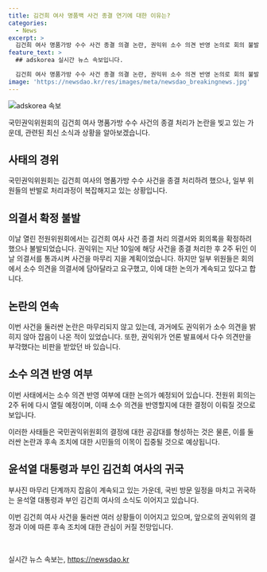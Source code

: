 ```yaml
---
title: 김건희 여사 명품백 사건 종결 연기에 대한 이유는?
categories:
  - News
excerpt: >
  김건희 여사 명품가방 수수 사건 종결 의결 논란, 권익위 소수 의견 반영 논의로 회의 불발 - 국민권익위원회가 김건희 여사 명품가방 수수 사건을 종결하려 하였으나 일부 위원들의 반발로 인해 회의는 불발되었다. 권익위는 소수 의견을 반영할지 논의하고 2주 후 재회의 예정이다. 이에 대한 논란은 지난 사건 종결 시에도 있었으며, 야당 추천 최정묵 비상임위원은 종결 처리에 반발하여 사의를 표명한 바 있다.
feature_text: >
  ## adskorea 실시간 뉴스 속보입니다.

  김건희 여사 명품가방 수수 사건 종결 의결 논란, 권익위 소수 의견 반영 논의로 회의 불발 - 국민권익위원회가 김건희 여사 명품가방 수수 사건을 종결하려 하였으나 일부 위원들의 반발로 인해 회의는 불발되었다. 권익위는 소수 의견을 반영할지 논의하고 2주 후 재회의 예정이다. 이에 대한 논란은 지난 사건 종결 시에도 있었으며, 야당 추천 최정묵 비상임위원은 종결 처리에 반발하여 사의를 표명한 바 있다.
image: 'https://newsdao.kr/res/images/meta/newsdao_breakingnews.jpg'
---
```


<p><img src="https://newsdao.kr/res/images/meta/newsdao_breakingnews.jpg" alt="adskorea 속보" /></p>

<p data-ke-size="size16">국민권익위원회의 김건희 여사 명품가방 수수 사건의 종결 처리가 논란을 빚고 있는 가운데, 관련된 최신 소식과 상황을 알아보겠습니다. </p>

<h2 data-ke-size="size26">사태의 경위</h2>

<p>국민권익위원회는 김건희 여사의 명품가방 수수 사건을 종결 처리하려 했으나, 일부 위원들의 반발로 처리과정이 복잡해지고 있는 상황입니다.</p>

<h2 data-ke-size="size26">의결서 확정 불발</h2>

<p>이날 열린 전원위원회에서는 김건희 여사 사건 종결 처리 의결서와 회의록을 확정하려 했으나 불발되었습니다. 권익위는 지난 10일에 해당 사건을 종결 처리한 후 2주 뒤인 이날 의결서를 통과시켜 사건을 마무리 지을 계획이었습니다. 하지만 일부 위원들은 회의에서 소수 의견을 의결서에 담아달라고 요구했고, 이에 대한 논의가 계속되고 있다고 합니다.</p>

<h2 data-ke-size="size26">논란의 연속</h2>

<p>이번 사건을 둘러싼 논란은 마무리되지 않고 있는데, 과거에도 권익위가 소수 의견을 밝히지 않아 잡음이 나온 적이 있었습니다. 또한, 권익위가 언론 발표에서 다수 의견만을 부각했다는 비판을 받았던 바 있습니다.</p>

<h2 data-ke-size="size26">소수 의견 반영 여부</h2>

<p>이번 사태에서는 소수 의견 반영 여부에 대한 논의가 예정되어 있습니다. 전원위 회의는 2주 뒤에 다시 열릴 예정이며, 이때 소수 의견을 반영할지에 대한 결정이 이뤄질 것으로 보입니다.</p>

<p>이러한 사태들은 국민권익위원회의 결정에 대한 공감대를 형성하는 것은 물론, 이를 둘러싼 논란과 후속 조치에 대한 시민들의 이목이 집중될 것으로 예상됩니다.</p></p>

<h2 data-ke-size="size26">윤석열 대통령과 부인 김건희 여사의 귀국</h2>

<p>부사진 마무리 단계까지 잡음이 계속되고 있는 가운데, 국빈 방문 일정을 마치고 귀국하는 윤석열 대통령과 부인 김건희 여사의 소식도 이어지고 있습니다.</p>

<p>이번 김건희 여사 사건을 둘러싼 여러 상황들이 이어지고 있으며, 앞으로의 권익위의 결정과 이에 따른 후속 조치에 대한 관심이 커질 전망입니다.<p data-ke-size="size16">&nbsp;</p></p>
실시간 뉴스 속보는, <a href="https://newsdao.kr" rel="dofollow">https://newsdao.kr</a>


